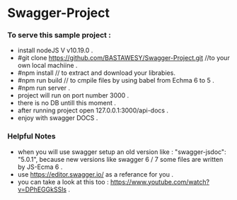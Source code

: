 # Swagger-Project
### To serve this sample project :  
* install nodeJS V v10.19.0 . 
* #git clone https://github.com/BASTAWESY/Swagger-Project.git //to your own local machiine .
* #npm install // to extract and download your librabies.
* #npm run build // to cmpile files by using babel from Echma 6 to 5 .
* #npm run server .
* project will run on port number 3000 .
* there is no DB untill this moment . 
* after running project open 127.0.0.1:3000/api-docs . 
* enjoy with swagger DOCS .

### Helpful Notes
* when you will use swagger setup an old version like : "swagger-jsdoc": "5.0.1",
   because new versions like swagger 6 / 7 some files are written by JS-Ecma 6  . 
*  use https://editor.swagger.io/ as a referance for you .
*  you can take a look at this too : https://www.youtube.com/watch?v=DPhEGGkSSls .
